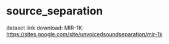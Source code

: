 # source_separation

dataset link download:
MIR-1K: https://sites.google.com/site/unvoicedsoundseparation/mir-1k
